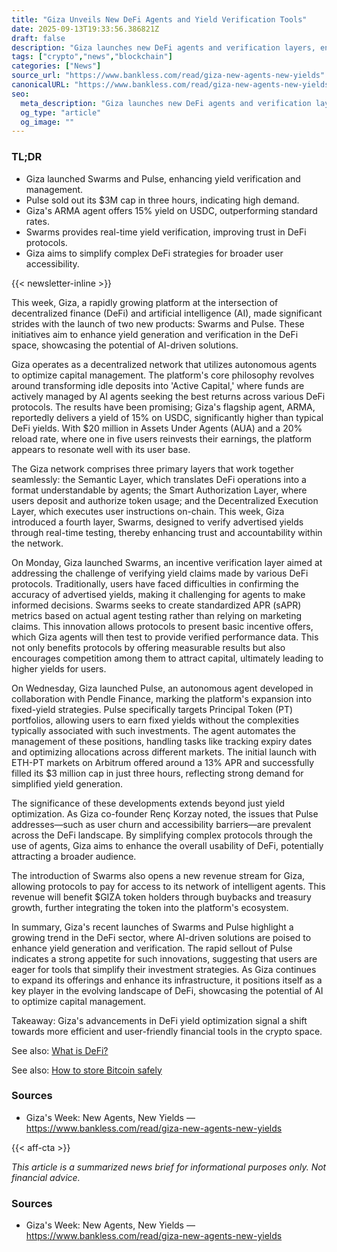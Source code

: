 ```yaml
---
title: "Giza Unveils New DeFi Agents and Yield Verification Tools"
date: 2025-09-13T19:33:56.386821Z
draft: false
description: "Giza launches new DeFi agents and verification layers, enhancing crypto yield optimization and user trust."
tags: ["crypto","news","blockchain"]
categories: ["News"]
source_url: "https://www.bankless.com/read/giza-new-agents-new-yields"
canonicalURL: "https://www.bankless.com/read/giza-new-agents-new-yields"
seo:
  meta_description: "Giza launches new DeFi agents and verification layers, enhancing crypto yield optimization and user trust."
  og_type: "article"
  og_image: ""
---
```


### TL;DR
- Giza launched Swarms and Pulse, enhancing yield verification and management.
- Pulse sold out its $3M cap in three hours, indicating high demand.
- Giza's ARMA agent offers 15% yield on USDC, outperforming standard rates.
- Swarms provides real-time yield verification, improving trust in DeFi protocols.
- Giza aims to simplify complex DeFi strategies for broader user accessibility.

{{< newsletter-inline >}}

This week, Giza, a rapidly growing platform at the intersection of decentralized finance (DeFi) and artificial intelligence (AI), made significant strides with the launch of two new products: Swarms and Pulse. These initiatives aim to enhance yield generation and verification in the DeFi space, showcasing the potential of AI-driven solutions.

Giza operates as a decentralized network that utilizes autonomous agents to optimize capital management. The platform's core philosophy revolves around transforming idle deposits into 'Active Capital,' where funds are actively managed by AI agents seeking the best returns across various DeFi protocols. The results have been promising; Giza's flagship agent, ARMA, reportedly delivers a yield of 15% on USDC, significantly higher than typical DeFi yields. With $20 million in Assets Under Agents (AUA) and a 20% reload rate, where one in five users reinvests their earnings, the platform appears to resonate well with its user base.

The Giza network comprises three primary layers that work together seamlessly: the Semantic Layer, which translates DeFi operations into a format understandable by agents; the Smart Authorization Layer, where users deposit and authorize token usage; and the Decentralized Execution Layer, which executes user instructions on-chain. This week, Giza introduced a fourth layer, Swarms, designed to verify advertised yields through real-time testing, thereby enhancing trust and accountability within the network.

On Monday, Giza launched Swarms, an incentive verification layer aimed at addressing the challenge of verifying yield claims made by various DeFi protocols. Traditionally, users have faced difficulties in confirming the accuracy of advertised yields, making it challenging for agents to make informed decisions. Swarms seeks to create standardized APR (sAPR) metrics based on actual agent testing rather than relying on marketing claims. This innovation allows protocols to present basic incentive offers, which Giza agents will then test to provide verified performance data. This not only benefits protocols by offering measurable results but also encourages competition among them to attract capital, ultimately leading to higher yields for users.

On Wednesday, Giza launched Pulse, an autonomous agent developed in collaboration with Pendle Finance, marking the platform's expansion into fixed-yield strategies. Pulse specifically targets Principal Token (PT) portfolios, allowing users to earn fixed yields without the complexities typically associated with such investments. The agent automates the management of these positions, handling tasks like tracking expiry dates and optimizing allocations across different markets. The initial launch with ETH-PT markets on Arbitrum offered around a 13% APR and successfully filled its $3 million cap in just three hours, reflecting strong demand for simplified yield generation.

The significance of these developments extends beyond just yield optimization. As Giza co-founder Renç Korzay noted, the issues that Pulse addresses—such as user churn and accessibility barriers—are prevalent across the DeFi landscape. By simplifying complex protocols through the use of agents, Giza aims to enhance the overall usability of DeFi, potentially attracting a broader audience.

The introduction of Swarms also opens a new revenue stream for Giza, allowing protocols to pay for access to its network of intelligent agents. This revenue will benefit $GIZA token holders through buybacks and treasury growth, further integrating the token into the platform's ecosystem.

In summary, Giza's recent launches of Swarms and Pulse highlight a growing trend in the DeFi sector, where AI-driven solutions are poised to enhance yield generation and verification. The rapid sellout of Pulse indicates a strong appetite for such innovations, suggesting that users are eager for tools that simplify their investment strategies. As Giza continues to expand its offerings and enhance its infrastructure, it positions itself as a key player in the evolving landscape of DeFi, showcasing the potential of AI to optimize capital management.

Takeaway: Giza's advancements in DeFi yield optimization signal a shift towards more efficient and user-friendly financial tools in the crypto space.

See also: [What is DeFi?](/pages/what-is-defi/)

See also: [How to store Bitcoin safely](/pages/how-to-store-bitcoin-safely/)

### Sources
- Giza's Week: New Agents, New Yields — https://www.bankless.com/read/giza-new-agents-new-yields

{{< aff-cta >}}

_This article is a summarized news brief for informational purposes only. Not financial advice._

### Sources
- Giza's Week: New Agents, New Yields — https://www.bankless.com/read/giza-new-agents-new-yields

